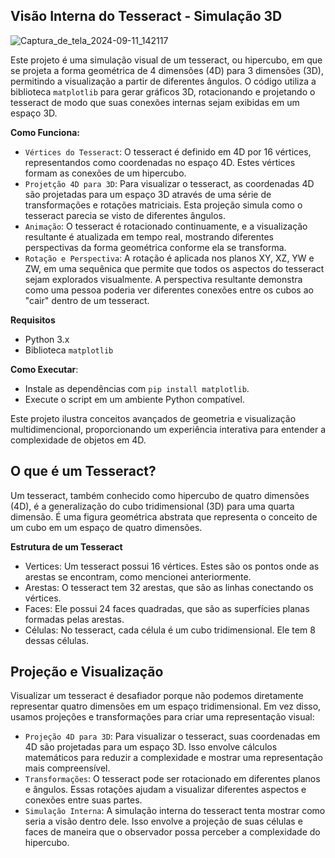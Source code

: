 ## Visão Interna do Tesseract - Simulação 3D

![Captura_de_tela_2024-09-11_142117](https://github.com/user-attachments/assets/8ae3fcba-a187-4974-9ffb-341435094d2e)

Este projeto é uma simulação visual de um tesseract, ou hipercubo, em que se projeta a forma geométrica de 4 dimensões (4D) para 3 dimensões (3D), permitindo a visualização a partir de diferentes ângulos. O código utiliza a biblioteca `matplotlib` para gerar gráficos 3D, rotacionando e projetando o tesseract de modo que suas conexões internas sejam exibidas em um espaço 3D.

**Como Funciona:**

- `Vértices do Tesseract`: O tesseract é definido em 4D por 16 vértices, representandos como coordenadas no espaço 4D. Estes vértices formam as conexões de um hipercubo.
- `Projetção 4D para 3D`: Para visualizar o tesseract, as coordenadas 4D são projetadas para um espaço 3D através de uma série de transformações e rotações matriciais. Esta projeção simula como o tesseract parecia se visto de diferentes ângulos.
- `Animação`: O tesseract é rotacionado continuamente, e a visualização resultante é atualizada em tempo real, mostrando diferentes perspectivas da forma geométrica conforme ela se transforma.
- `Rotação e Perspectiva`: A rotação é aplicada nos planos XY, XZ, YW e ZW, em uma sequênica que permite que todos os aspectos do tesseract sejam explorados visualmente. A perspectiva resultante demonstra como uma pessoa poderia ver diferentes conexões entre os cubos ao "cair" dentro de um tesseract.

 **Requisitos**

 - Python 3.x
 - Biblioteca `matplotlib`
 
  **Como Executar**:

  - Instale as dependências com `pip install matplotlib`.
  - Execute o script em um ambiente Python compatível.
 
  Este projeto ilustra conceitos avançados de geometria e visualização multidimencional, proporcionando um experiência interativa para entender a complexidade de objetos em 4D.

  ## O que é um Tesseract?
  
  Um tesseract, também conhecido como hipercubo de quatro dimensões (4D), é a generalização do cubo tridimensional (3D) para uma quarta dimensão. É uma figura geométrica abstrata que representa o conceito de um cubo em um espaço de quatro dimensões.

  **Estrutura de um Tesseract**
  - Vertices: Um tesseract possui 16 vértices. Estes são os pontos onde as arestas se encontram, como mencionei anteriormente.
  - Arestas: O tesseract tem 32 arestas, que são as linhas conectando os vértices.
  - Faces: Ele possui 24 faces quadradas, que são as superfícies planas formadas pelas arestas.
  - Células: No tesseract, cada célula é um cubo tridimensional. Ele tem 8 dessas células.
 
  ## Projeção e Visualização
  Visualizar um tesseract é desafiador porque não podemos diretamente representar quatro dimensões em um espaço tridimensional. Em vez disso, usamos projeções e transformações para criar uma representação visual:

  - `Projeção 4D para 3D`: Para visualizar o tesseract, suas coordenadas em 4D são projetadas para um espaço 3D. Isso envolve cálculos matemáticos para reduzir a complexidade e mostrar uma representação mais compreensível.
  - `Transformações`: O tesseract pode ser rotacionado em diferentes planos e ângulos. Essas rotações ajudam a visualizar diferentes aspectos e conexões entre suas partes.
  - `Simulação Interna`: A simulação interna do tesseract tenta mostrar como seria a visão dentro dele. Isso envolve a projeção de suas células e faces de maneira que o observador possa perceber a complexidade do hipercubo.


  
